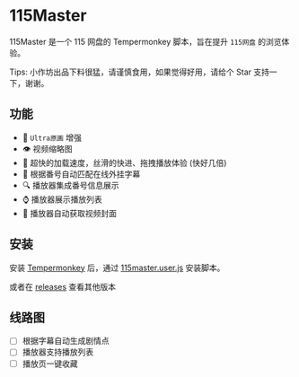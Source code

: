 # 115Master

115Master 是一个 115 网盘的 Tempermonkey 脚本，旨在提升 `115网盘` 的浏览体验。

Tips: 小作坊出品下料很猛，请谨慎食用，如果觉得好用，请给个 Star 支持一下，谢谢。

## 功能

- 🎨 `Ultra原画` 增强
- 👁 视频缩略图
- 🚀 超快的加载速度，丝滑的快进、拖拽播放体验 (快好几倍)
- 🤖 根据番号自动匹配在线外挂字幕
- 🔍 播放器集成番号信息展示
- ⌚ 播放器展示播放列表
- 🍯 播放器自动获取视频封面

## 安装

安装 [Tempermonkey](https://www.tampermonkey.net/) 后，通过 [115master.user.js](https://github.com/cbingb666/115master/releases/latest/download/115master.user.js) 安装脚本。

或者在 [releases](https://github.com/cbingb666/115master/releases) 查看其他版本

## 线路图

- [ ] 根据字幕自动生成剧情点
- [ ] 播放器支持播放列表
- [ ] 播放页一键收藏
